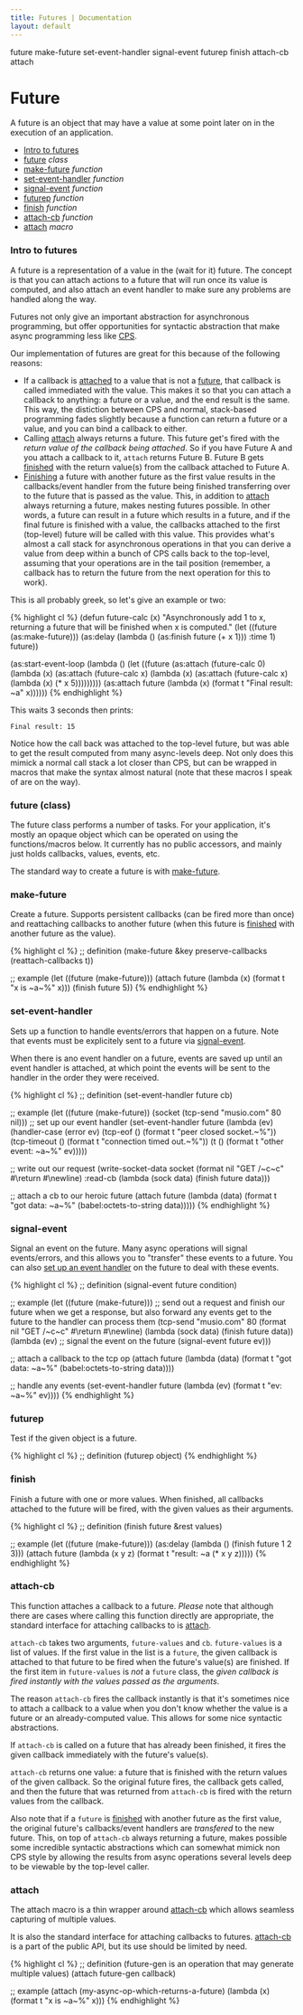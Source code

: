 ```yaml
---
title: Futures | Documentation
layout: default
---
```


future
make-future
set-event-handler
signal-event
futurep
finish
attach-cb
attach

Future
======
A future is an object that may have a value at some point later on in the
execution of an application. 

- [Intro to futures](#intro)
- [future](#future) _class_
- [make-future](#make-future) _function_
- [set-event-handler](#set-event-handler) _function_
- [signal-event](#signal-event) _function_
- [futurep](#futurep) _function_
- [finish](#finish) _function_
- [attach-cb](#attach-cb) _function_
- [attach](#attach) _macro_


<a id="intro"></a>
### Intro to futures
A future is a representation of a value in the (wait for it) future. The concept
is that you can attach actions to a future that will run once its value is
computed, and also attach an event handler to make sure any problems are handled
along the way.

Futures not only give an important abstraction for asynchronous programming, but
offer opportunities for syntactic abstraction that make async programming less
like [CPS](http://en.wikipedia.org/wiki/Continuation-passing_style).

Our implementation of futures are great for this because of the following
reasons:

- If a callback is [attached](#attach) to a value that is not a [future](#future),
that callback is called immediated with the value. This makes it so that you can
attach a callback to anything: a future or a value, and the end result is the
same. This way, the distiction between CPS and normal, stack-based programming
fades slightly because a function can return a future or a value, and you can
bind a callback to either.
- Calling [attach](#attach) always returns a future. This future get's fired
with the *return value of the callback being attached*. So if you have Future A
and you attach a callback to it, `attach` returns Future B. Future B gets
[finished](#finish) with the return value(s) from the callback attached to
Future A.
- [Finishing](#finish) a future with another future as the first value results
in the callbacks/event handler from the future being finished transferring over
to the future that is passed as the value. This, in addition to [attach](#attach)
always returning a future, makes nesting futures possible. In other words, a
future can result in a future which results in a future, and if the final future
is finished with a value, the callbacks attached to the first (top-level) future
will be called with this value. This provides what's almost a call stack for
asynchronous operations in that you can derive a value from deep within a bunch
of CPS calls back to the top-level, assuming that your operations are in the
tail position (remember, a callback has to return the future from the next
operation for this to work).

This is all probably greek, so let's give an example or two:

{% highlight cl %}
(defun future-calc (x)
  "Asynchronously add 1 to x, returning a future that will be finished when x is
  computed."
  (let ((future (as:make-future)))
    (as:delay (lambda () (as:finish future (+ x 1)))
              :time 1)
    future))

(as:start-event-loop
  (lambda ()
    (let ((future (as:attach (future-calc 0)
                    (lambda (x)
                      (as:attach (future-calc x)
                        (lambda (x)
                          (as:attach (future-calc x)
                            (lambda (x)
                              (* x 5)))))))))
      (as:attach future
        (lambda (x)
          (format t "Final result: ~a" x))))))
{% endhighlight %}

This waits 3 seconds then prints:

    Final result: 15

Notice how the call back was attached to the top-level future, but was able to
get the result computed from many async-levels deep. Not only does this mimick a
normal call stack a lot closer than CPS, but can be wrapped in macros that make
the syntax almost natural (note that these macros I speak of are on the way).

<a id="future"></a>
### future (class)
The future class performs a number of tasks. For your application, it's mostly
an opaque object which can be operated on using the functions/macros below. It
currently has no public accessors, and mainly just holds callbacks, values,
events, etc.

The standard way to create a future is with [make-future](#make-future).

<a id="make-future"></a>
### make-future
Create a future. Supports persistent callbacks (can be fired more than once) and
reattaching callbacks to another future (when this future is [finished](#finish)
with another future as the value).

{% highlight cl %}
;; definition
(make-future &key preserve-callbacks (reattach-callbacks t))

;; example
(let ((future (make-future)))
  (attach future
    (lambda (x)
      (format t "x is ~a~%" x)))
  (finish future 5))
{% endhighlight %}

<a id="set-event-handler"></a>
### set-event-handler
Sets up a function to handle events/errors that happen on a future. Note that
events must be explicitely sent to a future via [signal-event](#signal-event).

When there is ano event handler on a future, events are saved up until an event
handler is attached, at which point the events will be sent to the handler in
the order they were received.

{% highlight cl %}
;; definition
(set-event-handler future cb)

;; example
(let ((future (make-future))
      (socket (tcp-send "musio.com" 80 nil)))
  ;; set up our event handler
  (set-event-handler future
    (lambda (ev)
      (handler-case (error ev)
        (tcp-eof () (format t "peer closed socket.~%"))
        (tcp-timeout () (format t "connection timed out.~%"))
        (t () (format t "other event: ~a~%" ev)))))

  ;; write out our request
  (write-socket-data socket (format nil "GET /~c~c" #\return #\newline)
    :read-cb (lambda (sock data) (finish future data)))

  ;; attach a cb to our heroic future
  (attach future
    (lambda (data)
      (format t "got data: ~a~%" (babel:octets-to-string data)))))
{% endhighlight %}

<a id="signal-event"></a>
### signal-event
Signal an event on the future. Many async operations will signal events/errors,
and this allows you to "transfer" these events to a future. You can also [set up
an event handler](#set-event-handler) on the future to deal with these events.

{% highlight cl %}
;; definition
(signal-event future condition)

;; example
(let ((future (make-future)))
  ;; send out a request and finish our future when we get a response, but also
  forward any events get to the future to the handler can process them
  (tcp-send "musio.com" 80 (format nil "GET /~c~c" #\return #\newline)
    (lambda (sock data)
      (finish future data))
    (lambda (ev)
      ;; signal the event on the future
      (signal-event future ev)))

  ;; attach a callback to the tcp op
  (attach future
    (lambda (data)
      (format t "got data: ~a~%" (babel:octets-to-string data))))

  ;; handle any events
  (set-event-handler future
    (lambda (ev)
      (format t "ev: ~a~%" ev))))
{% endhighlight %}

<a id="futurep"></a>
### futurep
Test if the given object is a future.

{% highlight cl %}
;; definition
(futurep object)
{% endhighlight %}

<a id="finish"></a>
### finish
Finish a future with one or more values. When finished, all callbacks attached
to the future will be fired, with the given values as their arguments.

{% highlight cl %}
;; definition
(finish future &rest values)

;; example
(let ((future (make-future)))
  (as:delay (lambda () (finish future 1 2 3)))
  (attach future
    (lambda (x y z)
      (format t "result: ~a (* x y z)))))
{% endhighlight %}

<a id="attach-cb"></a>
### attach-cb
This function attaches a callback to a future. _Please_ note that although there
are cases where calling this function directly are appropriate, the standard
interface for attaching callbacks to is [attach](#attach).

`attach-cb` takes two arguments, `future-values` and `cb`. `future-values` is a
list of values. If the first value in the list is a `future`, the given callback
is attached to that future to be fired when the future's value(s) are finished.
If the first item in `future-values` is *not* a `future` class, the _given
callback is fired instantly with the values passed as the arguments_.

The reason `attach-cb` fires the callback instantly is that it's sometimes nice
to attach a callback to a value when you don't know whether the value is a
future or an already-computed value. This allows for some nice syntactic
abstractions.

If `attach-cb` is called on a future that has already been finished, it fires
the given callback immediately with the future's value(s).

`attach-cb` returns one value: a future that is finished with the return values
of the given callback. So the original future fires, the callback gets called,
and then the future that was returned from `attach-cb` is fired with the return
values from the callback.

Also note that if a `future` is [finished](#finish) with another future as the
first value, the original future's callbacks/event handlers are _transfered_ to
the new future. This, on top of `attach-cb` always returning a future, makes
possible some incredible syntactic abstractions which can somewhat mimick non
CPS style by allowing the results from async operations several levels deep to
be viewable by the top-level caller.

<a id="attach"></a>
### attach
The attach macro is a thin wrapper around [attach-cb](#attach-cb) which allows
seamless capturing of multiple values.

It is also the standard interface for attaching callbacks to futures. [attach-cb](#attach-cb)
is a part of the public API, but its use should be limited by need.

{% highlight cl %}
;; definition (future-gen is an operation that may generate multiple values)
(attach future-gen callback)

;; example
(attach (my-async-op-which-returns-a-future)
  (lambda (x)
    (format t "x is ~a~%" x)))
{% endhighlight %}

